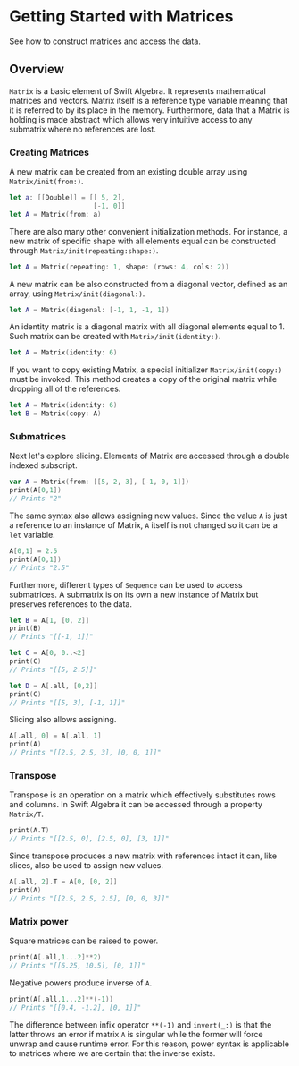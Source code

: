 # Getting Started with Matrices

See how to construct matrices and access the data.

## Overview

``Matrix`` is a basic element of Swift Algebra. It represents mathematical matrices and vectors. Matrix itself is a reference type variable meaning that it is referred to by its place in the memory. Furthermore, data that a Matrix is holding is made abstract which allows very intuitive access to any submatrix where no references are lost. 

### Creating Matrices

A new matrix can be created from an existing double array using ``Matrix/init(from:)``.
```swift
let a: [[Double]] = [[ 5, 2],
                     [-1, 0]]
let A = Matrix(from: a)
```
There are also many other convenient initialization methods. For instance, a new matrix of specific shape with all elements equal can be constructed through ``Matrix/init(repeating:shape:)``.
```swift
let A = Matrix(repeating: 1, shape: (rows: 4, cols: 2))
```
A new matrix can be also constructed from a diagonal vector, defined as an array, using ``Matrix/init(diagonal:)``.
```swift
let A = Matrix(diagonal: [-1, 1, -1, 1])
```
An identity matrix is a diagonal matrix with all diagonal elements equal to 1. Such matrix can be created with ``Matrix/init(identity:)``. 
```swift
let A = Matrix(identity: 6)
```
If you want to copy existing Matrix, a special initializer ``Matrix/init(copy:)`` must be invoked. This method creates a copy of the original matrix while dropping all of the references.
```swift
let A = Matrix(identity: 6)
let B = Matrix(copy: A)
```

### Submatrices

Next let's explore slicing. Elements of Matrix are accessed through a double indexed subscript.
```swift
var A = Matrix(from: [[5, 2, 3], [-1, 0, 1]])
print(A[0,1])
// Prints "2"
```
The same syntax also allows assigning new values. Since the value `A` is just a reference to an instance of Matrix, `A` itself is not changed so it can be a `let` variable.
```swift
A[0,1] = 2.5
print(A[0,1])
// Prints "2.5"
```
Furthermore, different types of `Sequence` can be used to access submatrices. A submatrix is on its own a new instance of Matrix but preserves references to the data.
```swift
let B = A[1, [0, 2]]
print(B)
// Prints "[[-1, 1]]"

let C = A[0, 0..<2]
print(C)
// Prints "[[5, 2.5]]"

let D = A[.all, [0,2]]
print(C)
// Prints "[[5, 3], [-1, 1]]"
```
Slicing also allows assigning.
```swift
A[.all, 0] = A[.all, 1]
print(A)
// Prints "[[2.5, 2.5, 3], [0, 0, 1]]"
```

### Transpose

Transpose is an operation on a matrix which effectively substitutes rows and columns. In Swift Algebra it can be accessed through a property ``Matrix/T``.
```swift
print(A.T)
// Prints "[[2.5, 0], [2.5, 0], [3, 1]]"
```
Since transpose produces a new matrix with references intact it can, like slices, also be used to assign new values.
```swift
A[.all, 2].T = A[0, [0, 2]]
print(A)
// Prints "[[2.5, 2.5, 2.5], [0, 0, 3]]"
```

### Matrix power

Square matrices can be raised to power.
```swift
print(A[.all,1...2]**2)
// Prints "[[6.25, 10.5], [0, 1]]"
```
Negative powers produce inverse of `A`.
```swift
print(A[.all,1...2]**(-1))
// Prints "[[0.4, -1.2], [0, 1]]"
```
The difference between infix operator `**(-1)` and ``invert(_:)`` is that the latter throws an error if matrix `A` is singular while the former will force unwrap and cause runtime error. For this reason, power syntax is applicable to matrices where we are certain that the inverse exists.

